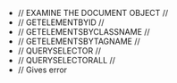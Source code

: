 

- // EXAMINE THE DOCUMENT OBJECT //
- // GETELEMENTBYID //
- // GETELEMENTSBYCLASSNAME //
- // GETELEMENTSBYTAGNAME //
- // QUERYSELECTOR //
- // QUERYSELECTORALL //
- // Gives error 
